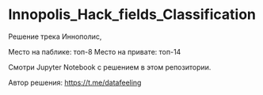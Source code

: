# Innopolis_Hack_fields_Classification


Решение трека Иннополис,

Место на паблике: топ-8
Место на привате: топ-14

Смотри Jupyter Notebook с решением в этом репозитории. 

Автор решения: https://t.me/datafeeling



